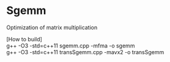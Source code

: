 # Sgemm
Optimization of matrix multiplication

[How to build]  
	g++ -O3 -std=c++11 sgemm.cpp -mfma -o sgemm   
	g++ -O3 -std=c++11 transSgemm.cpp -mavx2 -o transSgemm
